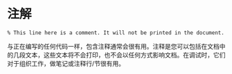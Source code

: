 # 注解
```
% This line here is a comment. It will not be printed in the document.
```
与正在编写的任何代码一样，包含注释通常会很有用。注释是您可以包括在文档中的几段文本，这些文本将不会打印，也不会以任何方式影响文档。在调试时，它们对于组织工作，做笔记或注释行/节很有用。